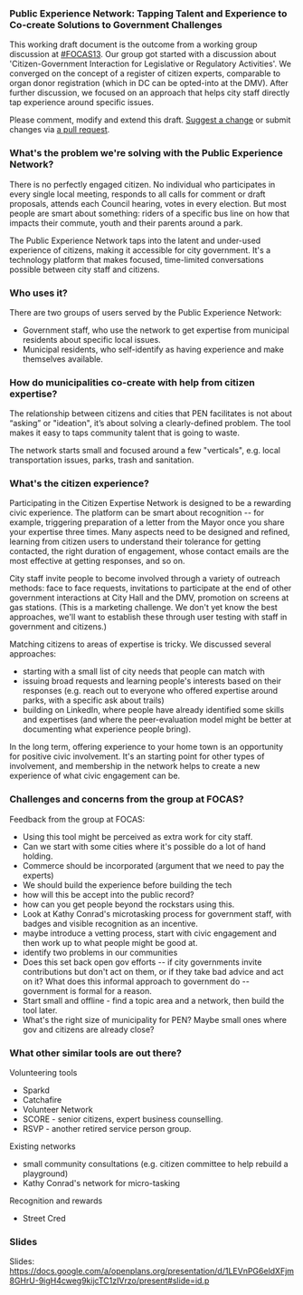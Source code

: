 ### Public Experience Network: Tapping Talent and Experience to Co-create Solutions to Government Challenges 


This working draft document is the outcome from a working group discussion at [#FOCAS13](http://www.aspeninstitute.org/policy-work/communications-society/FOCAS2013). Our group got started with a discussion about 'Citizen-Government Interaction for Legislative or Regulatory Activities'. We converged on the concept of a register of citizen experts, comparable to organ donor registration (which in DC can be opted-into at the DMV). After further discussion, we focused on an approach that helps city staff directly tap experience around specific issues.

Please comment, modify and extend this draft. [Suggest a change](https://github.com/fkh/Public-Experience-Network/issues) or submit changes via [a pull request](https://github.com/fkh/Public-Experience-Network/pulls).

### What's the problem we're solving with the Public Experience Network?
There is no perfectly engaged citizen. No individual who participates in every single local meeting, responds to all calls for comment or draft proposals, attends each Council hearing, votes in every election. But most people are smart about something: riders of a specific bus line on how that impacts their commute, youth and their parents around a park.

The Public Experience Network taps into the latent and under-used experience of citizens, making it accessible for city government. It's a technology platform that makes focused, time-limited conversations possible between city staff and citizens.

### Who uses it?
There are two groups of users served by the Public Experience Network:
* Government staff, who use the network to get expertise from municipal residents about specific local issues.
* Municipal residents, who self-identify as having experience and make themselves available.


### How do municipalities co-create with help from citizen expertise?
The relationship between citizens and cities that PEN facilitates is not about “asking” or "ideation", it’s about solving a clearly-defined problem. The tool makes it easy to taps community talent that is going to waste. 

The network starts small and focused around a few "verticals", e.g. local transportation issues, parks, trash and sanitation. 

### What's the citizen experience?
Participating in the Citizen Expertise Network is designed to be a rewarding civic experience. The platform can be smart about recognition -- for example, triggering preparation of a letter from the Mayor once you share your expertise three times. Many aspects need to be designed and refined, learning from citizen users to understand their tolerance for getting contacted, the right duration of engagement, whose contact emails are the most effective at getting responses, and so on. 

City staff invite people to become involved through a variety of outreach methods: face to face requests, invitations to participate at the end of other government interactions at City Hall and the DMV, promotion on screens at gas stations. (This is a marketing challenge. We don't yet know the best approaches, we'll want to establish these through user testing with staff in government and citizens.) 

Matching citizens to areas of expertise is tricky. We discussed several approaches:
- starting with a small list of city needs that people can match with 
- issuing broad requests and learning people's interests based on their responses (e.g. reach out to everyone who offered expertise around parks, with a specific ask about trails)
- building on LinkedIn, where people have already identified some skills and expertises (and where the peer-evaluation model might be better at documenting what experience people bring).

In the long term, offering experience to your home town is an opportunity for positive civic involvement. It's an starting point for other types of involvement, and membership in the network helps to create a new experience of what civic engagement can be.

### Challenges and concerns from the group at FOCAS?

Feedback from the group at FOCAS:
- Using this tool might be perceived as extra work for city staff.
- Can we start with some cities where it's possible do a lot of hand holding.
- Commerce should be incorporated (argument that we need to pay the experts)
- We should build the experience before building the tech
- how will this be accept into the public record?
- how can you get people beyond the rockstars using this.
- Look at Kathy Conrad's microtasking process for government staff, with badges and visible recognition as an incentive.
- maybe introduce a vetting process, start with civic engagement and then work up to what people might be good at.
- identify two problems in our communities
- Does this set back open gov efforts -- if city governments invite contributions but don't act on them, or if they take bad advice and act on it? What does this informal approach to government do -- government is formal for a reason.
- Start small and offline - find a topic area and a network, then build the tool later.
- What's the right size of municipality for PEN? Maybe small ones where gov and citizens are already close?

### What other similar tools are out there?

Volunteering tools
- Sparkd
- Catchafire
- Volunteer Network
- SCORE - senior citizens, expert business counselling.
- RSVP - another retired service person group.

Existing networks
- small community consultations (e.g. citizen committee to help rebuild a playground)
- Kathy Conrad's network for micro-tasking

Recognition and rewards
- Street Cred
  
### Slides
Slides: https://docs.google.com/a/openplans.org/presentation/d/1LEVnPG6eldXFjm8GHrU-9igH4cweg9kijcTC1zIVrzo/present#slide=id.p
